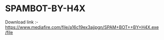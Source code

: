# SPAMBOT-BY-H4X 
Download link :- https://www.mediafire.com/file/a16c19ex3ajjpgn/SPAM+BOT++BY+H4X.exe/file
